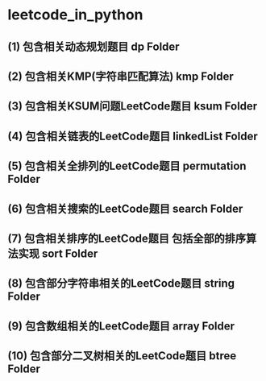 # leetcode_in_python
## (1) 包含相关动态规划题目 dp Folder
## (2) 包含相关KMP(字符串匹配算法) kmp Folder
## (3) 包含相关KSUM问题LeetCode题目 ksum Folder
## (4) 包含相关链表的LeetCode题目 linkedList Folder
## (5) 包含相关全排列的LeetCode题目 permutation Folder
## (6) 包含相关搜索的LeetCode题目 search Folder
## (7) 包含相关排序的LeetCode题目 包括全部的排序算法实现 sort Folder
## (8) 包含部分字符串相关的LeetCode题目 string Folder
## (9) 包含数组相关的LeetCode题目 array Folder
## (10) 包含部分二叉树相关的LeetCode题目 btree Folder


